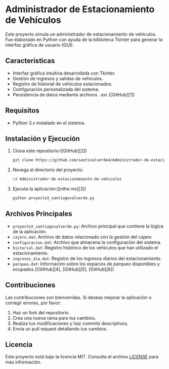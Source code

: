 # Administrador de Estacionamiento de Vehículos

Este proyecto simula un administrador de estacionamiento de vehículos. Fue elaborado en Python con ayuda de la biblioteca Tkinter para generar la interfaz gráfica de usuario (GUI).

## Características

* Interfaz gráfica intuitiva desarrollada con Tkinter.
* Gestión de ingresos y salidas de vehículos.
* Registro de historial de vehículos estacionados.
* Configuración personalizada del sistema.
* Persistencia de datos mediante archivos `.dat`.([GitHub][1])

## Requisitos

* Python 3.x instalado en el sistema.

## Instalación y Ejecución

1. Clona este repositorio:([GitHub][2])

   ```bash
   git clone https://github.com/santivalverde4/Administrador-de-estacionamiento-de-vehiculos.git
   ```
2. Navega al directorio del proyecto:

   ```bash
   cd Administrador-de-estacionamiento-de-vehiculos
   ```
3. Ejecuta la aplicación:([nthe.mx][3])

   ```bash
   python proyecto3_santiagovalverde.py
   ```

## Archivos Principales

* `proyecto3_santiagovalverde.py`: Archivo principal que contiene la lógica de la aplicación.
* `cajero.dat`: Archivo de datos relacionado con la gestión del cajero.
* `configuracion.dat`: Archivo que almacena la configuración del sistema.
* `historial.dat`: Registro histórico de los vehículos que han utilizado el estacionamiento.
* `ingresos_dia.dat`: Registro de los ingresos diarios del estacionamiento.
* `parqueo.dat`: Información sobre los espacios de parqueo disponibles y ocupados.([GitHub][4], [GitHub][5], [GitHub][6])

## Contribuciones

Las contribuciones son bienvenidas. Si deseas mejorar la aplicación o corregir errores, por favor:

1. Haz un fork del repositorio.
2. Crea una nueva rama para tus cambios.
3. Realiza tus modificaciones y haz commits descriptivos.
4. Envía un pull request detallando tus cambios.

## Licencia

Este proyecto está bajo la licencia MIT. Consulta el archivo [LICENSE](LICENSE) para más información.
